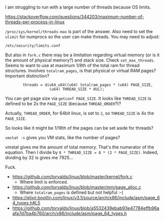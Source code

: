 I am struggling to run with a large number of threads because OS limits.

https://stackoverflow.com/questions/344203/maximum-number-of-threads-per-process-in-linux

`/proc/sys/kernel/threads-max` is part of the answer. Also need to set
the `ulimit` for numprocs so the user can make threads. You may need to
adjust:

    /etc/security/limits.conf

But also in `fork.c` there may be a limitation regarding virtual memory
(or is it the amount of physical memory?) and stack size. Check
`set_max_threads`. Seems to want to use at maximum 1/8th of the total
ram for thread structures. Involves `totalram_pages`, is that physical
or virtual RAM pages? Important distinction?

```
		threads = div64_u64((u64) totalram_pages * (u64) PAGE_SIZE,
				    (u64) THREAD_SIZE * 8UL);
```

You can get page size via `getconf PAGE_SIZE`. It looks like
`THREAD_SIZE` is defined to be 2x the `PAGE_SIZE` (because
`THREAD_ORDER`?)?

Actually, `THREAD_ORDER`, for 64bit linux, is set to `2`, so
`THREAD_SIZE` is 4x the `PAGE_SIZE`.

So looks like it might be 1/16th of the pages can be set aside for
threads?

`vmstat -s` gives you VM stats, like the number of pages?

vmstat gives me the amount of total memory. That's the numerator of the
equation. Then I divide by `8 * THREAD_SIZE = 8 * (2 * PAGE_SIZE)`.
Indeed, dividing by 32 is gives me 7925...

Fuck.

* https://github.com/torvalds/linux/blob/master/kernel/fork.c
  * Where limit is enforced.
* https://github.com/torvalds/linux/blob/master/mm/page_alloc.c
  * Where `totalram_pages` is defined but not helpful :-(
* https://elixir.bootlin.com/linux/v3.1/source/arch/x86/include/asm/page_64_types.h#L5
* https://github.com/torvalds/linux/blob/a5532439ebab93e47784effb96aafa7d7ba4b760/arch/x86/include/asm/page_64_types.h
